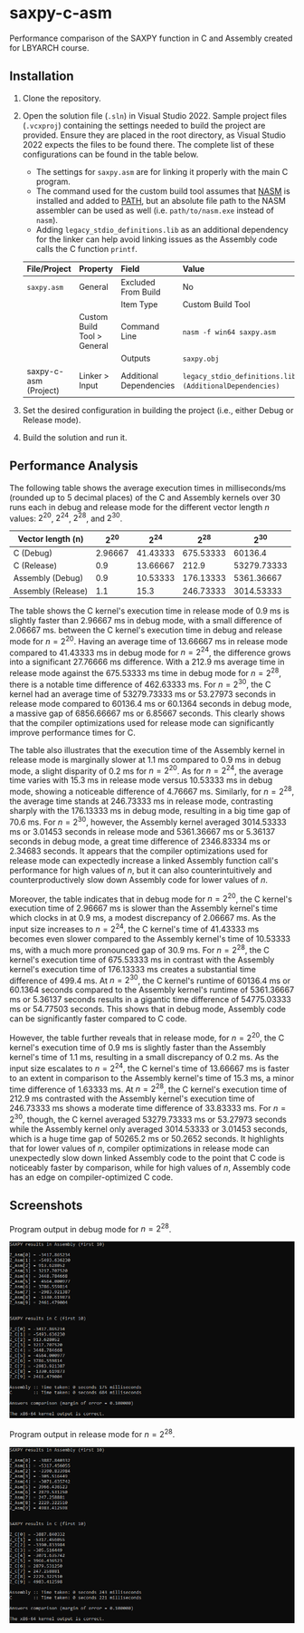 # saxpy-c-asm

Performance comparison of the SAXPY function in C and Assembly created for LBYARCH course.

## Installation

1. Clone the repository.
2. Open the solution file (`.sln`) in Visual Studio 2022. Sample project files (`.vcxproj`) containing the settings needed to build the project are provided. Ensure they are placed in the root directory, as Visual Studio 2022 expects the files to be found there. The complete list of these configurations can be found in the table below.
    - The settings for `saxpy.asm` are for linking it properly with the main C program.
    - The command used for the custom build tool assumes that [NASM](https://nasm.us/) is installed and added to [PATH](https://en.wikipedia.org/wiki/PATH_(variable)), but an absolute file path to the NASM assembler can be used as well (i.e. `path/to/nasm.exe` instead of `nasm`).
    - Adding `legacy_stdio_definitions.lib` as an additional dependency for the linker can help avoid linking issues as the Assembly code calls the C function `printf`.

    | File/Project          | Property                    | Field                   | Value                                                    |
    | --------------------- | --------------------------- | ----------------------- | -------------------------------------------------------- |
    | `saxpy.asm`           | General                     | Excluded From Build     | No                                                       |
    |                       |                             | Item Type               | Custom Build Tool                                        |
    |                       | Custom Build Tool > General | Command Line            | `nasm -f win64 saxpy.asm`                                |
    |                       |                             | Outputs                 | `saxpy.obj`                                              |
    | saxpy-c-asm (Project) | Linker > Input              | Additional Dependencies | `legacy_stdio_definitions.lib;%(AdditionalDependencies)` |

3. Set the desired configuration in building the project (i.e., either Debug or Release mode).
4. Build the solution and run it.

## Performance Analysis

The following table shows the average execution times in milliseconds/ms (rounded up to 5 decimal places) of the C and Assembly kernels over 30 runs each in debug and release mode for the different vector length $n$ values: $2^{20}$, $2^{24}$, $2^{28}$, and $2^{30}$.

| Vector length (n)  | $2^{20}$ | $2^{24}$ | $2^{28}$  | $2^{30}$    |
| ------------------ | -------- | -------- | --------- | ----------- |
| C (Debug)          | 2.96667  | 41.43333 | 675.53333 | 60136.4     |
| C (Release)        | 0.9      | 13.66667 | 212.9     | 53279.73333 |
| Assembly (Debug)   | 0.9      | 10.53333 | 176.13333 | 5361.36667  |
| Assembly (Release) | 1.1      | 15.3     | 246.73333 | 3014.53333  |

The table shows the C kernel's execution time in release mode of 0.9 ms is slightly faster than 2.96667 ms in debug mode, with a small difference of 2.06667 ms. between the C kernel's execution time in debug and release mode for $n = 2^{20}$. Having an average time of 13.66667 ms in release mode compared to 41.43333 ms in debug mode for $n = 2^{24}$, the difference grows into a significant 27.76666 ms difference. With a 212.9 ms average time in release mode against the 675.53333 ms time in debug mode for $n = 2^{28}$, there is a notable time difference of 462.63333 ms. For $n = 2^{30}$, the C kernel had an average time of 53279.73333 ms or 53.27973 seconds in release mode compared to 60136.4 ms or 60.1364 seconds in debug mode, a massive gap of 6856.66667 ms or 6.85667 seconds. This clearly shows that the compiler optimizations used for release mode can significantly improve performance times for C.

The table also illustrates that the execution time of the Assembly kernel in release mode is marginally slower at 1.1 ms compared to 0.9 ms in debug mode, a slight disparity of 0.2 ms for $n = 2^{20}$. As for $n = 2^{24}$, the average time varies with 15.3 ms in release mode versus 10.53333 ms in debug mode, showing a noticeable difference of 4.76667 ms. Similarly, for $n = 2^{28}$, the average time stands at 246.73333 ms in release mode, contrasting sharply with the 176.13333 ms in debug mode, resulting in a big time gap of 70.6 ms. For $n = 2^{30}$, however, the Assembly kernel averaged 3014.53333 ms or 3.01453 seconds in release mode and 5361.36667 ms or 5.36137 seconds in debug mode, a great time difference of 2346.83334 ms or 2.34683 seconds. It appears that the compiler optimizations used for release mode can expectedly increase a linked Assembly function call's performance for high values of $n$, but it can also counterintuitively and counterproductively slow down Assembly code for lower values of $n$.

Moreover, the table indicates that in debug mode for $n = 2^{20}$, the C kernel's execution time of 2.96667 ms is slower than the Assembly kernel's time which clocks in at 0.9 ms, a modest discrepancy of 2.06667 ms. As the input size increases to $n = 2^{24}$, the C kernel's time of 41.43333 ms becomes even slower compared to the Assembly kernel's time of 10.53333 ms, with a much more pronounced gap of 30.9 ms. For $n = 2^{28}$, the C kernel's execution time of 675.53333 ms in contrast with the Assembly kernel's execution time of 176.13333 ms creates a substantial time difference of 499.4 ms. At $n = 2^{30}$, the C kernel's runtime of 60136.4 ms or 60.1364 seconds compared to the Assembly kernel's runtime of 5361.36667 ms or 5.36137 seconds results in a gigantic time difference of 54775.03333 ms or 54.77503 seconds. This shows that in debug mode, Assembly code can be significantly faster compared to C code.

However, the table further reveals that in release mode, for $n = 2^{20}$, the C kernel's execution time of 0.9 ms is slightly faster than the Assembly kernel's time of 1.1 ms, resulting in a small discrepancy of 0.2 ms. As the input size escalates to $n = 2^{24}$, the C kernel's time of 13.66667 ms is faster to an extent in comparison to the Assembly kernel's time of 15.3 ms, a minor time difference of 1.63333 ms. At $n = 2^{28}$, the C kernel's execution time of 212.9 ms contrasted with the Assembly kernel's execution time of 246.73333 ms shows a moderate time difference of 33.83333 ms. For $n = 2^{30}$, though, the C kernel averaged 53279.73333 ms or 53.27973 seconds while the Assembly kernel only averaged 3014.53333 or 3.01453 seconds, which is a huge time gap of 50265.2 ms or 50.2652 seconds. It highlights that for lower values of $n$, compiler optimizations in release mode can unexpectedly slow down linked Assembly code to the point that C code is noticeably faster by comparison, while for high values of $n$, Assembly code has an edge on compiler-optimized C code.

## Screenshots

Program output in debug mode for $n = 2^{28}$.

![Program output for n = 2^28, debug mode](./docs/output_debug_2_28.png)

Program output in release mode for $n = 2^{28}$.

![Program output for n = 2^28, release mode](./docs/output_release_2_28.png)

